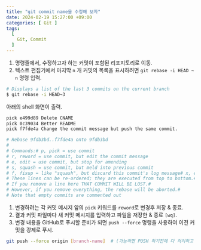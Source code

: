 ```yaml
---
title: "git commit name을 수정해 보자"
date: 2024-02-19 15:27:00 +09:00
categories: [ Git ]
tags:
  [
    Git, Commit
  ]
---
```

1. 명령줄에서, 수정하고자 하는 커밋이 포함된 리포지토리로 이동.
2. 텍스트 편집기에서 마지막 `n` 개 커밋의 목록을 표시하려면 `git rebase -i HEAD ~ n` 명령 입력.

```bash
# Displays a list of the last 3 commits on the current branch
$ git rebase -i HEAD~3
```

아래의 shell 화면이 출력.

```bash
pick e499d89 Delete CNAME
pick 0c39034 Better README
pick f7fde4a Change the commit message but push the same commit.

# Rebase 9fdb3bd..f7fde4a onto 9fdb3bd
#
# Commands:# p, pick = use commit
# r, reword = use commit, but edit the commit message
# e, edit = use commit, but stop for amending
# s, squash = use commit, but meld into previous commit
# f, fixup = like "squash", but discard this commit's log message# x, exec = run command (the rest of the line) using shell#
# These lines can be re-ordered; they are executed from top to bottom.#
# If you remove a line here THAT COMMIT WILL BE LOST.#
# However, if you remove everything, the rebase will be aborted.#
# Note that empty commits are commented out
```

1. 변경하려는 각 커밋 메시지 앞의 `pick` 키워드를 `reword`로 변경후 저장 & 종료.
2. 결과 커밋 파일마다 새 커밋 메시지를 입력하고 파일을 저장한 & 종료 `[wq]`.
3. 변경 내용을 GitHub로 푸시할 준비가 되면 `push --force` 명령을 사용하여 이전 커밋을 강제로 푸시.

```bash
git push --force origin [branch-name]  # (가능하면 PUSH 하기전에 다 처리하고 push 하자)
```
